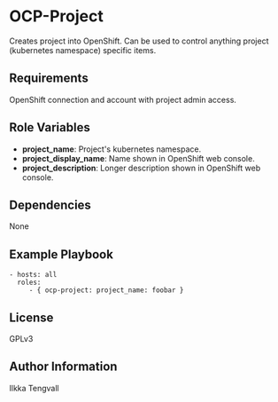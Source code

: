 OCP-Project
===========

Creates project into OpenShift. Can be used to control anything project
(kubernetes namespace) specific items.

Requirements
------------

OpenShift connection and account with project admin access.

Role Variables
--------------

* **project_name**: Project's kubernetes namespace.
* **project_display_name**: Name shown in OpenShift web console.
* **project_description**: Longer description shown in OpenShift web console.

Dependencies
------------

None

Example Playbook
----------------

    - hosts: all
      roles:
         - { ocp-project: project_name: foobar }

License
-------

GPLv3

Author Information
------------------

Ilkka Tengvall
